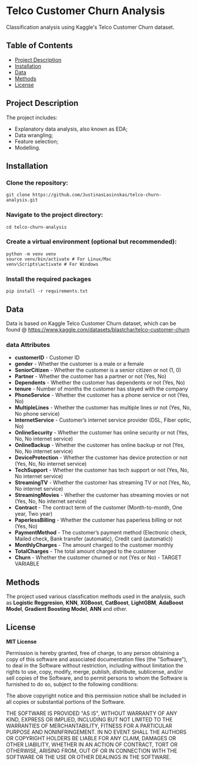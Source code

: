 # Telco Customer Churn Analysis

Classification analysis using Kaggle's Telco Customer Churn dataset.

## Table of Contents

- [Project Description](#project-description)
- [Installation](#installation)
- [Data](#data)
- [Methods](#methods)
- [License](#license)

## Project Description

The project includes:

- Explanatory data analysis, also known as EDA;
- Data wrangling;
- Feature selection;
- Modelling.

## Installation

### Clone the repository:

`git clone https://github.com/JustinasLasinskas/telco-churn-analysis.git`

### Navigate to the project directory:

`cd telco-churn-analysis`

### Create a virtual environment (optional but recommended):

`python -m venv venv`  
`source venv/bin/activate # For Linux/Mac`  
`venv\Scripts\activate # For Windows`

### Install the required packages

`pip install -r requirements.txt`

## Data

Data is based on Kaggle Telco Customer Churn dataset, which can be found @ https://www.kaggle.com/datasets/blastchar/telco-customer-churn

### data Attributes

- **customerID** - Customer ID
- **gender** - Whether the customer is a male or a female
- **SeniorCitizen** - Whether the customer is a senior citizen or not (1, 0)
- **Partner** - Whether the customer has a partner or not (Yes, No)
- **Dependents** - Whether the customer has dependents or not (Yes, No)
- **tenure** - Number of months the customer has stayed with the company
- **PhoneService** - Whether the customer has a phone service or not (Yes, No)
- **MultipleLines** - Whether the customer has multiple lines or not (Yes, No, No phone service)
- **InternetService** - Customer’s internet service provider (DSL, Fiber optic, No)
- **OnlineSecurity** - Whether the customer has online security or not (Yes, No, No internet service)
- **OnlineBackup** - Whether the customer has online backup or not (Yes, No, No internet service)
- **DeviceProtection** - Whether the customer has device protection or not (Yes, No, No internet service)
- **TechSupport** - Whether the customer has tech support or not (Yes, No, No internet service)
- **StreamingTV** - Whether the customer has streaming TV or not (Yes, No, No internet service)
- **StreamingMovies** - Whether the customer has streaming movies or not (Yes, No, No internet service)
- **Contract** - The contract term of the customer (Month-to-month, One year, Two year)
- **PaperlessBilling** - Whether the customer has paperless billing or not (Yes, No)
- **PaymentMethod** - The customer’s payment method (Electronic check, Mailed check, Bank transfer (automatic), Credit card (automatic))
- **MonthlyCharges** - The amount charged to the customer monthly
- **TotalCharges** - The total amount charged to the customer
- **Churn** - Whether the customer churned or not (Yes or No) - TARGET VARIABLE

## Methods

The project used various classfication methods used in the analysis, such as **Logistic Reggresion**, **KNN**, **XGBoost**, **CatBoost**, **LightGBM**, **AdaBoost Model**, **Gradient Boosting Model**, **ANN** and other.

## License

**MIT License**

Permission is hereby granted, free of charge, to any person obtaining a copy of this software and associated documentation files (the "Software"), to deal in the Software without restriction, including without limitation the rights to use, copy, modify, merge, publish, distribute, sublicense, and/or sell copies of the Software, and to permit persons to whom the Software is furnished to do so, subject to the following conditions:

The above copyright notice and this permission notice shall be included in all copies or substantial portions of the Software.

THE SOFTWARE IS PROVIDED "AS IS", WITHOUT WARRANTY OF ANY KIND, EXPRESS OR IMPLIED, INCLUDING BUT NOT LIMITED TO THE WARRANTIES OF MERCHANTABILITY, FITNESS FOR A PARTICULAR PURPOSE AND NONINFRINGEMENT. IN NO EVENT SHALL THE AUTHORS OR COPYRIGHT HOLDERS BE LIABLE FOR ANY CLAIM, DAMAGES OR OTHER LIABILITY, WHETHER IN AN ACTION OF CONTRACT, TORT OR OTHERWISE, ARISING FROM, OUT OF OR IN CONNECTION WITH THE SOFTWARE OR THE USE OR OTHER DEALINGS IN THE SOFTWARE.
